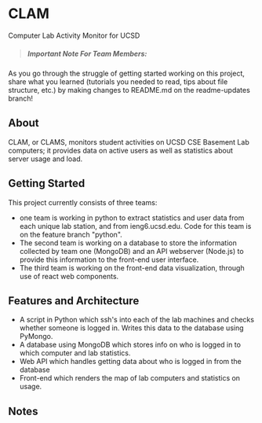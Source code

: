 # CLAM

Computer Lab Activity Monitor for UCSD

> ##### Important Note For Team Members:
As you go through the struggle of getting started working on this project, share what you learned (tutorials you needed to read, tips about file structure, etc.) by making changes to README.md on the readme-updates branch!

## About

CLAM, or CLAMS, monitors student activities on UCSD CSE Basement Lab computers; it provides data on active users as well as statistics about server usage and load.

## Getting Started

This project currently consists of three teams:

 - one team is working in python to extract statistics and user data from each unique lab station, and from ieng6.ucsd.edu. Code for this team is on the feature branch "python".
 - The second team is working on a database to store the information collected by team one (MongoDB) and an API webserver (Node.js) to provide this information to the front-end user interface.
 - The third team is working on the front-end data visualization, through use of react web components.

## Features and Architecture
- A script in Python which ssh's into each of the lab machines and checks
  whether someone is logged in. Writes this data to the database using PyMongo.
- A database using MongoDB which stores info on who is logged in to which
  computer and lab statistics.
- Web API which handles getting data about who is logged in from the database
- Front-end which renders the map of lab computers and statistics on usage.

## Notes
